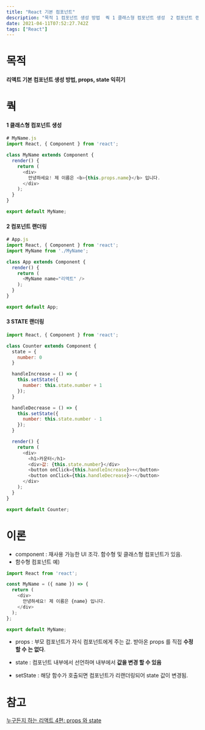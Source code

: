```yaml
---
title: "React 기본 컴포넌트"
description: "목적 1 컴포넌트 생성 방법  쿽 1 클래스형 컴포넌트 생성  2 컴포넌트 랜더링  3 STATE 랜더링  이론 component : 재사용 가능한 UI 조각. 함수형 및 클래스형 컴포넌트가 있음. 함수형 컴포넌트 예)  props : 부모 컴포넌트가 자식 컴포넌트에게"
date: 2021-04-11T07:52:27.742Z
tags: ["React"]
---
```

# 목적
#### 리액트 기본 컴포넌트 생성 방법, props, state 익히기

# 쿽
#### 1 클래스형 컴포넌트 생성
```js
# MyName.js
import React, { Component } from 'react';

class MyName extends Component {
  render() {
    return (
      <div>
        안녕하세요! 제 이름은 <b>{this.props.name}</b> 입니다.
      </div>
    );
  }
}

export default MyName;
```
#### 2 컴포넌트 랜더링
```js
# App.js
import React, { Component } from 'react';
import MyName from './MyName';

class App extends Component {
  render() {
    return (
      <MyName name="리액트" />
    );
  }
}

export default App;
```
#### 3 STATE 랜더링
```js
import React, { Component } from 'react';

class Counter extends Component {
  state = {
    number: 0
  }

  handleIncrease = () => {
    this.setState({
      number: this.state.number + 1
    });
  }

  handleDecrease = () => {
    this.setState({
      number: this.state.number - 1
    });
  }

  render() {
    return (
      <div>
        <h1>카운터</h1>
        <div>값: {this.state.number}</div>
        <button onClick={this.handleIncrease}>+</button>
        <button onClick={this.handleDecrease}>-</button>
      </div>
    );
  }
}

export default Counter;
```

# 이론
- component : 재사용 가능한 UI 조각. 함수형 및 클래스형 컴포넌트가 있음.
- 함수형 컴포넌트 예) 
```js
import React from 'react';

const MyName = ({ name }) => {
  return (
    <div>
      안녕하세요! 제 이름은 {name} 입니다.
    </div>
  );
};

export default MyName;
```
- props : 부모 컴포넌트가 자식 컴포넌트에게 주는 값.  받아온 props 를 직접 **수정 할 수 는 없다**.

- state : 컴포넌트 내부에서 선언하며 내부에서 **값을 변경 할 수 있음**

- setState : 해당 함수가 호출되면 컴포넌트가 리랜더링되어 state 값이 변경됨.




# 참고
[누구든지 하는 리액트 4편: props 와 state](https://velopert.com/3629)
